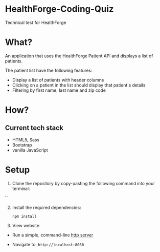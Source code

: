 # HealthForge-Coding-Quiz
Technical test for HealthForge

# What?
 An application that uses the HealthForge Patient API and displays a list of patients.
 
The patient list have the following features:

- Display a list of patients with header columns
- Clicking on a patient in the list should display that patient's details
- Filtering by first name, last name and zip code

# How?

## Current tech stack

- HTML5, Sass
- Bootstrap
- vanilla JavaScript

# Setup

1. Clone the repository by copy-pasting the following command into your terminal:

  ``
  
2. Install the required dependencies:

   `npm install`

3. View website: 
   
  - Run a simple, command-line [http server](https://www.npmjs.com/package/http-server)
   
   - Navigate to: `http://localhost:8080`



